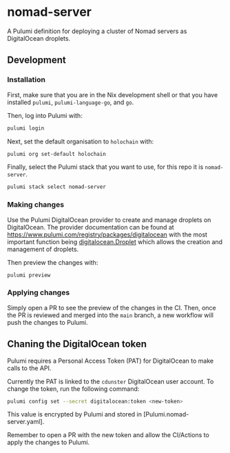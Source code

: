 # nomad-server
A Pulumi definition for deploying a cluster of Nomad servers as DigitalOcean droplets.

## Development

### Installation

First, make sure that you are in the Nix development shell or that you have
installed `pulumi`, `pulumi-language-go`, and `go`.

Then, log into Pulumi with:
```sh
pulumi login
```

Next, set the default organisation to `holochain` with:
```sh
pulumi org set-default holochain
```

Finally, select the Pulumi stack that you want to use, for this repo it is `nomad-server`.
```sh
pulumi stack select nomad-server
```

### Making changes

Use the Pulumi DigitalOcean provider to create and manage droplets on DigitalOcean.
The provider documentation can be found at <https://www.pulumi.com/registry/packages/digitalocean>
with the most important function being
[digitalocean.Droplet](https://www.pulumi.com/registry/packages/digitalocean/api-docs/droplet)
which allows the creation and management of droplets.

Then preview the changes with:
```sh
pulumi preview
```

### Applying changes

Simply open a PR to see the preview of the changes in the CI. Then, once the PR
is reviewed and merged into the `main` branch, a new workflow will push the
changes to Pulumi.

## Chaning the DigitalOcean token

Pulumi requires a Personal Access Token (PAT) for DigitalOcean to make calls to the API.

Currently the PAT is linked to the `cdunster` DigitalOcean user account. To
change the token, run the following command:
```sh
pulumi config set --secret digitalocean:token <new-token>
```

This value is encrypted by Pulumi and stored in [Pulumi.nomad-server.yaml].

Remember to open a PR with the new token and allow the CI/Actions to apply the
changes to Pulumi.
